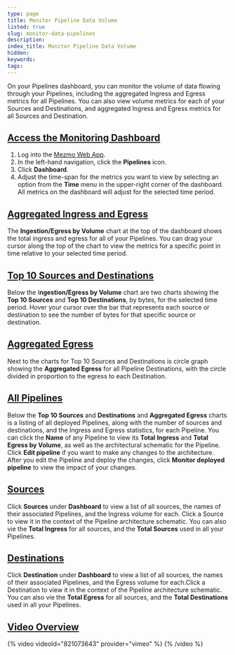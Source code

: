 ```yaml
---
type: page
title: Monitor Pipeline Data Volume
listed: true
slug: monitor-data-pipelines
description: 
index_title: Monitor Pipeline Data Volume
hidden: 
keywords: 
tags: 
---
```


On your Pipelines dashboard, you can monitor the volume of data flowing through your Pipelines, including the aggregated Ingress and Egress metrics for all Pipelines. You can also view volume metrics for each of your Sources and Destinations, and aggregated Ingress and Egress metrics for all Sources and Destination.

## [Access the Monitoring Dashboard](https://docs.mezmo.com/docs/monitor-log-data-pipelines#access-the-monitoring-dashboard)

1. Log into the [Mezmo Web App](https://app.mezmo.com/).
2. In the left-hand navigation, click the **Pipelines** icon.
3. Click **Dashboard**.
4. Adjust the time-span for the metrics you want to view by selecting an option from the **Time** menu in the upper-right corner of the dashboard. All metrics on the dashboard will adjust for the selected time period.

## [Aggregated Ingress and Egress](https://docs.mezmo.com/docs/monitor-log-data-pipelines#aggregated-ingress-and-egress)

The **Ingestion/Egress by Volume** chart at the top of the dashboard shows the total ingress and egress for all of your Pipelines. You can drag your cursor along the top of the chart to view the metrics for a specific point in time relative to your selected time period.

## [Top 10 Sources and Destinations](https://docs.mezmo.com/docs/monitor-log-data-pipelines#top-10-sources-and-destinations)

Below the I**ngestion/Egress by Volume** chart are two charts showing the **Top 10 Sources** and **Top 10 Destinations**, by bytes, for the selected time period. Hover your cursor over the bar that represents each source or destination to see the number of bytes for that specific source or destination.

## [Aggregated Egress](https://docs.mezmo.com/docs/monitor-log-data-pipelines#aggregated-egress)

Next to the charts for Top 10 Sources and Destinations is circle graph showing the **Aggregated Egress** for all Pipeline Destinations, with the circle divided in proportion to the egress to each Destination. 

## [All Pipelines](https://docs.mezmo.com/docs/monitor-log-data-pipelines#all-pipelines)

Below the **Top 10 Sources** and **Destinations** and **Aggregated Egress** charts is a listing of all deployed Pipelines, along with the number of sources and destinations, and the Ingress and Egress statistics, for each Pipeline. You can click the **Name** of any Pipeline to view its **Total Ingress** and **Total Egress by Volume**, as well as the architectural schematic for the Pipeline. Click **Edit pipeline** if you want to make any changes to the architecture. After you edit the Pipeline and deploy the changes, click **Monitor deployed pipeline** to view the impact of your changes.

## [Sources](https://docs.mezmo.com/docs/monitor-log-data-pipelines#sources)

Click **Sources** under **Dashboard** to view a list of all sources, the names of their associated Pipelines, and the Ingress volume for each. Click a Source to view it in the context of the Pipeline architecture schematic. You can also vie the **Total Ingress** for all sources, and the **Total Sources** used in all your Pipelines.

## [Destinations](https://docs.mezmo.com/docs/monitor-log-data-pipelines#destinations)

Click **Destination** under **Dashboard** to view a list of all sources, the names of their associated Pipelines, and the Egress volume for each.Click a Destination to view it in the context of the Pipeline architecture schematic. You can also vie the **Total Egress** for all sources, and the **Total Destinations** used in all your Pipelines.

## [Video Overview](https://docs.mezmo.com/docs/monitor-log-data-pipelines#video-overview)

{% video videoId="821073643" provider="vimeo" %}
{% /video %}